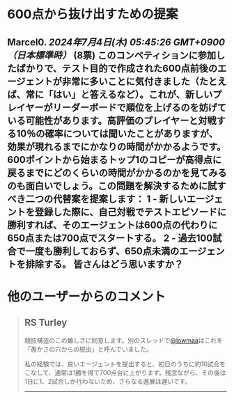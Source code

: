 # 600点から抜け出すための提案
**Marcel0.** *2024年7月4日(木) 05:45:26 GMT+0900（日本標準時）* (8票)
このコンペティションに参加したばかりで、テスト目的で作成された600点前後のエージェントが非常に多いことに気付きました（たとえば、常に「はい」と答えるなど）。これが、新しいプレイヤーがリーダーボードで順位を上げるのを妨げている可能性があります。高評価のプレイヤーと対戦する10％の確率については聞いたことがありますが、効果が現れるまでにかなりの時間がかかるようです。600ポイントから始まるトップ1のコピーが高得点に戻るまでにどのくらいの時間がかかるのかを見てみるのも面白いでしょう。この問題を解決するために試すべき二つの代替案を提案します：
1 - 新しいエージェントを登録した際に、自己対戦でテストエピソードに勝利すれば、そのエージェントは600点の代わりに650点または700点でスタートする。
2 - 過去100試合で一度も勝利しておらず、650点未満のエージェントを排除する。
皆さんはどう思いますか？
---
 # 他のユーザーからのコメント
> ## RS Turley
> 
> 競技構造のこの難しさに同意します。別のスレッドで[@lowmaa](https://www.kaggle.com/lowmaa)はこれを「愚かさの穴からの脱出」と呼んでいました。
> 
> 私の経験では、良いエージェントを提出すると、初日のうちに約10試合をこなして、通常は1勝を得て700点台に上がります。残念ながら、その後は1日に1、2試合しか行わないため、さらなる進展は遅いです。
> 
> ---
